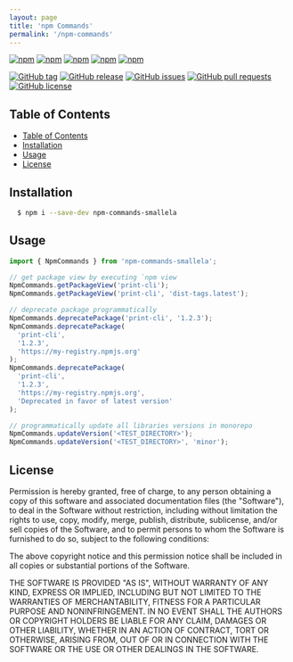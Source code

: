 ```yaml
---
layout: page
title: 'npm Commands'
permalink: '/npm-commands'
---
```


[![npm](https://img.shields.io/npm/v/npm-commands-smallela.svg?style=plastic)](https://www.npmjs.com/package/npm-commands-smallela) [![npm](https://img.shields.io/npm/dw/npm-commands-smallela.svg?style=plastic)](https://www.npmjs.com/package/npm-commands-smallela) [![npm](https://img.shields.io/npm/dm/npm-commands-smallela.svg?style=plastic)](https://www.npmjs.com/package/npm-commands-smallela) [![npm](https://img.shields.io/npm/dy/npm-commands-smallela.svg?style=plastic)](https://www.npmjs.com/package/npm-commands-smallela) [![npm](https://img.shields.io/npm/dt/npm-commands-smallela.svg?style=plastic)](https://www.npmjs.com/package/npm-commands-smallela)

[![GitHub tag](https://img.shields.io/github/tag/sridharmallela/smallela-workspace.svg?style=plastic)](https://github.com/sridharmallela/smallela-workspace/tags) [![GitHub release](https://img.shields.io/github/release/sridharmallela/smallela-workspace.svg?style=plastic)](https://github.com/sridharmallela/smallela-workspace/releases) [![GitHub issues](https://img.shields.io/github/issues/sridharmallela/smallela-workspace.svg?style=plastic)](https://github.com/sridharmallela/smallela-workspace/issues) [![GitHub pull requests](https://img.shields.io/github/issues-pr/sridharmallela/smallela-workspace.svg?style=plastic)](https://github.com/sridharmallela/smallela-workspace/pulls) [![GitHub license](https://img.shields.io/badge/license-MIT-blue.svg?style=plastic)](https://raw.githubusercontent.com/sridharmallela/smallela-workspace/main/LICENSE)

## Table of Contents

<!-- TOC -->

- [Table of Contents](#table-of-contents)
- [Installation](#installation)
- [Usage](#usage)
- [License](#license)

<!-- /TOC -->

## Installation

```bash
  $ npm i --save-dev npm-commands-smallela
```

## Usage

```ts
import { NpmCommands } from 'npm-commands-smallela';

// get package view by executing `npm view
NpmCommands.getPackageView('print-cli');
NpmCommands.getPackageView('print-cli', 'dist-tags.latest');

// deprecate package programmatically
NpmCommands.deprecatePackage('print-cli', '1.2.3');
NpmCommands.deprecatePackage(
  'print-cli',
  '1.2.3',
  'https://my-registry.npmjs.org'
);
NpmCommands.deprecatePackage(
  'print-cli',
  '1.2.3',
  'https://my-registry.npmjs.org',
  'Deprecated in favor of latest version'
);

// programmatically update all libraries versions in monorepo
NpmCommands.updateVersion('<TEST_DIRECTORY>');
NpmCommands.updateVersion('<TEST_DIRECTORY>', 'minor');
```

## License

Permission is hereby granted, free of charge, to any person obtaining a copy of this software and associated documentation files (the "Software"), to deal in the Software without restriction, including without limitation the rights to use, copy, modify, merge, publish, distribute, sublicense, and/or sell copies of the Software, and to permit persons to whom the Software is furnished to do so, subject to the following conditions:

The above copyright notice and this permission notice shall be included in all copies or substantial portions of the Software.

THE SOFTWARE IS PROVIDED "AS IS", WITHOUT WARRANTY OF ANY KIND, EXPRESS OR IMPLIED, INCLUDING BUT NOT LIMITED TO THE WARRANTIES OF MERCHANTABILITY, FITNESS FOR A PARTICULAR PURPOSE AND NONINFRINGEMENT. IN NO EVENT SHALL THE AUTHORS OR COPYRIGHT HOLDERS BE LIABLE FOR ANY CLAIM, DAMAGES OR OTHER LIABILITY, WHETHER IN AN ACTION OF CONTRACT, TORT OR OTHERWISE, ARISING FROM, OUT OF OR IN CONNECTION WITH THE SOFTWARE OR THE USE OR OTHER DEALINGS IN THE SOFTWARE.
